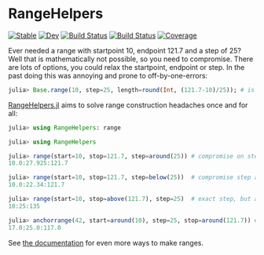 # RangeHelpers

[![Stable](https://img.shields.io/badge/docs-stable-blue.svg)](https://jw3126.github.io/RangeHelpers.jl/stable)
[![Dev](https://img.shields.io/badge/docs-dev-blue.svg)](https://jw3126.github.io/RangeHelpers.jl/dev)
[![Build Status](https://github.com/jw3126/RangeHelpers.jl/workflows/CI/badge.svg)](https://github.com/jw3126/RangeHelpers.jl/actions)
[![Build Status](https://travis-ci.com/jw3126/RangeHelpers.jl.svg?branch=master)](https://travis-ci.com/jw3126/RangeHelpers.jl)
[![Coverage](https://codecov.io/gh/jw3126/RangeHelpers.jl/branch/master/graph/badge.svg)](https://codecov.io/gh/jw3126/RangeHelpers.jl)

Ever needed a range with startpoint 10, endpoint 121.7 and a step of 25?
Well that is mathematically not possible, so you need to compromise.
There are lots of options, you could relax the startpoint, endpoint or step. In the past doing this was annoying and prone to off-by-one-errors:
```julia
julia> Base.range(10, step=25, length=round(Int, (121.7-10)/25)); # is it correct??
```
[RangeHelpers.jl](https://github.com/jw3126/RangeHelpers.jl) aims to solve range construction headaches once and for all:
```julia
julia> using RangeHelpers: range

julia> using RangeHelpers

julia> range(start=10, stop=121.7, step=around(25)) # compromise on step
10.0:27.925:121.7

julia> range(start=10, stop=121.7, step=below(25))  # compromise step at most 25
10.0:22.34:121.7

julia> range(start=10, stop=above(121.7), step=25)  # exact step, but allow bigger endpoint
10:25:135

julia> anchorrange(42, start=around(10), step=25, stop=around(121.7)) # make sure 42 is on the grid
17.0:25.0:117.0
```
See [the documentation](https://jw3126.github.io/RangeHelpers.jl/dev/) for even more ways to make ranges.
